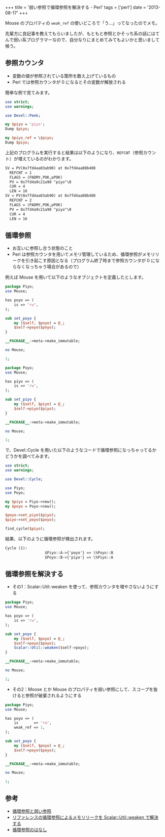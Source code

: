 +++
title = '弱い参照で循環参照を解決する - Perl'
tags = ['perl']
date = '2013-08-17'
+++

Mouse のプロパティの `weak_ref` の使いどころで「う…」ってなったのでメモ。

<!--more-->

先輩方に良記事を教えてもらいましたが、もともと参照とかそっち系の話にはてんで弱い系プログラマーなので、自分なりにまとめてみてもよいかと思いまして候う。

## 参照カウンタ

- 変数の値が参照されている箇所を数え上げているもの
- Perl では参照カウンタが 0 になるとその変数が解放される

簡単な例で見てみます。

``` perl
use strict;
use warnings;

use Devel::Peek;

my $piyo = 'piyo';
Dump $piyo;

my $piyo_ref = \$piyo;
Dump $piyo;
```

上記のプログラムを実行すると結果は以下のようになり、`REFCNT`（参照カウント）が増えているのがわかります。

``` txt
SV = PV(0x7fd4aa03ab90) at 0x7fd4aa08b408
  REFCNT = 1
  FLAGS = (PADMY,POK,pPOK)
  PV = 0x7fd4a9c21a90 "piyo"\0
  CUR = 4
  LEN = 16
SV = PV(0x7fd4aa03ab90) at 0x7fd4aa08b408
  REFCNT = 2
  FLAGS = (PADMY,POK,pPOK)
  PV = 0x7fd4a9c21a90 "piyo"\0
  CUR = 4
  LEN = 16
```

## 循環参照

- お互いに参照し合う状態のこと
- Perl は参照カウンタを用いてメモリ管理しているため、循環参照がメモリリークを引き起こす原因となる（プログラム終了時まで参照カウンタが 0 にならなくなっちゃう場合があるので）

例えば Mouse を用いて以下のようなオブジェクトを定義したとします。

``` perl
package Piyo;
use Mouse;

has poyo => (
    is => 'rw',
);

sub set_poyo {
    my ($self, $poyo) = @_;
    $self->poyo($poyo);
}

__PACKAGE__->meta->make_immutable;

no Mouse;

1;
```

``` perl
package Poyo;
use Mouse;

has piyo => (
    is => 'rw',
);

sub set_piyo {
    my ($self, $piyo) = @_;
    $self->piyo($piyo);
}

__PACKAGE__->meta->make_immutable;

no Mouse;

1;
```

で、Devel::Cycle を用いた以下のようなコードで循環参照になっちゃってるかどうかを調べてみます。

``` perl
use strict;
use warnings;

use Devel::Cycle;

use Piyo;
use Poyo;

my $piyo = Piyo->new();
my $poyo = Poyo->new();

$poyo->set_piyo($piyo);
$piyo->set_poyo($poyo);

find_cycle($piyo);
```

結果、以下のように循環参照が検出されます。

``` txt
Cycle (1):
                  $Piyo::A->{'poyo'} => \%Poyo::B
                  $Poyo::B->{'piyo'} => \%Piyo::A
```

## 循環参照を解決する

- その1：Scalar::Util::weaken を使って、参照カウンタを増やさないようにする

``` perl
package Piyo;
use Mouse;

has poyo => (
    is => 'rw',
);

sub set_poyo {
    my ($self, $poyo) = @_;
    $self->poyo($poyo);
    Scalar::Util::weaken($self->poyo);
}

__PACKAGE__->meta->make_immutable;

no Mouse;

1;
```

- その2：Moose とか Mouse のプロパティを弱い参照にして、スコープを抜けると参照が破棄されるようにする

``` perl
package Piyo;
use Mouse;

has poyo => (
    is       => 'rw',
    weak_ref => 1,
);

sub set_poyo {
    my ($self, $poyo) = @_;
    $self->poyo($poyo);
}

__PACKAGE__->meta->make_immutable;

no Mouse;

1;
```

## 参考

- [循環参照と弱い参照](http://memememomo.hatenablog.com/entry/20100528/1275005888)
- [リファレンスの循環参照によるメモリリークを Scalar::Util::weaken で解決する](http://d.hatena.ne.jp/naoya/20051012/1129115986)
- [循環参照のはなし](http://www.slideshare.net/hiratara/ss-10539893)

